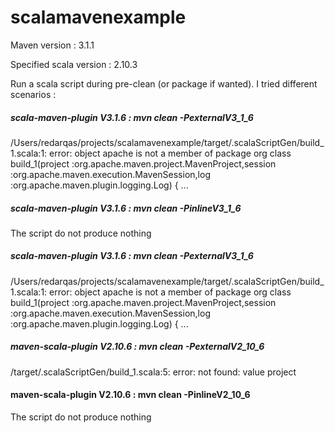 scalamavenexample
=================

Maven version : 3.1.1

Specified scala version : 2.10.3

Run a scala script during pre-clean (or package if wanted). I tried different scenarios :

##### scala-maven-plugin V3.1.6 : mvn clean -PexternalV3_1_6

/Users/redarqas/projects/scalamavenexample/target/.scalaScriptGen/build_1.scala:1: error: object apache is not a member of package org
class build_1(project :org.apache.maven.project.MavenProject,session :org.apache.maven.execution.MavenSession,log :org.apache.maven.plugin.logging.Log) {
...

##### scala-maven-plugin V3.1.6 : mvn clean -PinlineV3_1_6

The script do not produce nothing 

##### scala-maven-plugin V3.1.6 : mvn clean -PexternalV3_1_6

/Users/redarqas/projects/scalamavenexample/target/.scalaScriptGen/build_1.scala:1: error: object apache is not a member of package org
class build_1(project :org.apache.maven.project.MavenProject,session :org.apache.maven.execution.MavenSession,log :org.apache.maven.plugin.logging.Log) {
...

##### maven-scala-plugin V2.10.6 : mvn clean -PexternalV2_10_6

/target/.scalaScriptGen/build_1.scala:5: error: not found: value project

#### maven-scala-plugin V2.10.6 : mvn clean -PinlineV2_10_6

The script do not produce nothing 
